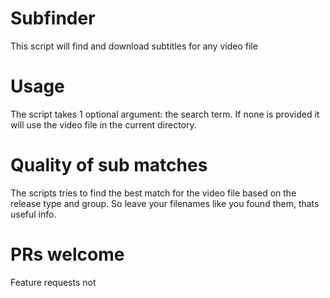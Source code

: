 # Subfinder

This script will find and download subtitles for any video file

# Usage

The script takes 1 optional argument: the search term. If none is provided it
will use the video file in the current directory.

# Quality of sub matches

The scripts tries to find the best match for the video file based on the release
type and group. So leave your filenames like you found them, thats useful info.

# PRs welcome

Feature requests not

